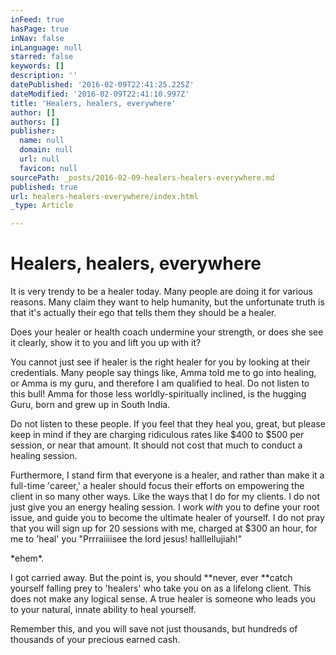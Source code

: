 ```yaml
---
inFeed: true
hasPage: true
inNav: false
inLanguage: null
starred: false
keywords: []
description: ''
datePublished: '2016-02-09T22:41:25.225Z'
dateModified: '2016-02-09T22:41:10.997Z'
title: 'Healers, healers, everywhere'
author: []
authors: []
publisher:
  name: null
  domain: null
  url: null
  favicon: null
sourcePath: _posts/2016-02-09-healers-healers-everywhere.md
published: true
url: healers-healers-everywhere/index.html
_type: Article

---
```

# Healers, healers, everywhere

It is very trendy to be a healer today. Many people are doing it for various reasons. Many claim they want to help humanity, but the unfortunate truth is that it's actually their ego that tells them they should be a healer.

Does your healer or health coach undermine your strength, or does she see it clearly, show it to you and lift you up with it?

You cannot just see if  healer is the right healer for you by looking at their credentials. Many people say things like, Amma told me to go into healing, or Amma is my guru, and therefore I am qualified to heal. Do not listen to this bull! Amma for those less worldly-spiritually inclined, is the hugging Guru, born and grew up in South India.

Do not listen to these people. If you feel that they heal you, great, but please keep in mind if they are charging ridiculous rates like $400 to $500 per session, or near that amount. It should not cost that much to conduct a healing session.

Furthermore, I stand firm that everyone is a healer, and rather than make it a full-time 'career,' a healer should focus their efforts on empowering the client in so many other ways. Like the ways that I do for my clients. I do not just give you an energy healing session. I work _with_ you to define your root issue, and guide you to become the ultimate healer of yourself. I do not pray that you will sign up for 20 sessions with me, charged at $300 an hour, for me to 'heal' you "Prrraiiiisee the lord jesus! halllellujiah!" 

\*ehem\*.

I got carried away. But the point is, you should **never, ever **catch yourself falling prey to 'healers' who take you on as a lifelong client. This does not make any logical sense. A true healer is someone who leads you to your natural, innate ability to heal yourself. 

Remember this, and you will save not just thousands, but hundreds of thousands of your precious earned cash.